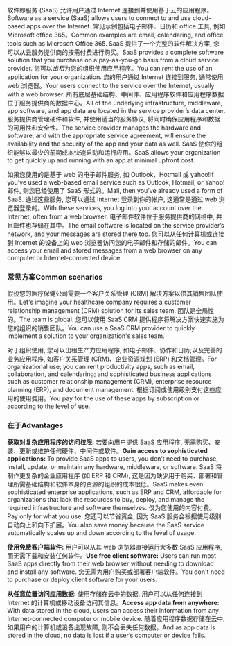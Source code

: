 <span data-ttu-id="cca64-101">软件即服务 (SaaS) 允许用户通过 Internet 连接到并使用基于云的应用程序。</span><span class="sxs-lookup"><span data-stu-id="cca64-101">Software as a service (SaaS) allows users to connect to and use cloud-based apps over the Internet.</span></span> <span data-ttu-id="cca64-102">常见示例包括电子邮件、日历和 office 工具, 例如 Microsoft office 365。</span><span class="sxs-lookup"><span data-stu-id="cca64-102">Common examples are email, calendaring, and office tools such as Microsoft Office 365.</span></span> <span data-ttu-id="cca64-103">SaaS 提供了一个完整的软件解决方案, 您可以从云服务提供商的按需付费进行购买。</span><span class="sxs-lookup"><span data-stu-id="cca64-103">SaaS provides a complete software solution that you purchase on a pay-as-you-go basis from a cloud service provider.</span></span> <span data-ttu-id="cca64-104">您可以*出租*为您的组织使用应用程序。</span><span class="sxs-lookup"><span data-stu-id="cca64-104">You can *rent* the use of an application for your organization.</span></span> <span data-ttu-id="cca64-105">您的用户通过 Internet 连接到服务, 通常使用 web 浏览器。</span><span class="sxs-lookup"><span data-stu-id="cca64-105">Your users connect to the service over the Internet, usually with a web browser.</span></span> <span data-ttu-id="cca64-106">所有底层基础结构、中间件、应用程序软件和应用程序数据位于服务提供商的数据中心。</span><span class="sxs-lookup"><span data-stu-id="cca64-106">All of the underlying infrastructure, middleware, app software, and app data are located in the service provider’s data center.</span></span> <span data-ttu-id="cca64-107">服务提供商管理硬件和软件, 并使用适当的服务协议, 将同时确保应用程序和数据的可用性和安全性。</span><span class="sxs-lookup"><span data-stu-id="cca64-107">The service provider manages the hardware and software, and with the appropriate service agreement, will ensure the availability and the security of the app and your data as well.</span></span> <span data-ttu-id="cca64-108">SaaS 使你的组织能够以最少的前期成本快速启动和运行应用。</span><span class="sxs-lookup"><span data-stu-id="cca64-108">SaaS allows your organization to get quickly up and running with an app at minimal upfront cost.</span></span>

<span data-ttu-id="cca64-109">如果您使用的是基于 web 的电子邮件服务, 如 Outlook、Hotmail 或 yahoo!</span><span class="sxs-lookup"><span data-stu-id="cca64-109">If you’ve used a web-based email service such as Outlook, Hotmail, or Yahoo!</span></span> <span data-ttu-id="cca64-110">邮件, 则您已经使用了 SaaS 形式的。</span><span class="sxs-lookup"><span data-stu-id="cca64-110">Mail, then you’ve already used a form of SaaS.</span></span> <span data-ttu-id="cca64-111">通过这些服务, 您可以通过 Internet 登录到你的帐户, 这通常是通过 web 浏览器登录的。</span><span class="sxs-lookup"><span data-stu-id="cca64-111">With these services, you log into your account over the Internet, often from a web browser.</span></span> <span data-ttu-id="cca64-112">电子邮件软件位于服务提供商的网络中, 并且邮件也存储在其中。</span><span class="sxs-lookup"><span data-stu-id="cca64-112">The email software is located on the service provider’s network, and your messages are stored there too.</span></span> <span data-ttu-id="cca64-113">您可以从任何计算机或连接到 Internet 的设备上的 web 浏览器访问您的电子邮件和存储的邮件。</span><span class="sxs-lookup"><span data-stu-id="cca64-113">You can access your email and stored messages from a web browser on any computer or Internet-connected device.</span></span>

### <a name="common-scenarios"></a><span data-ttu-id="cca64-114">常见方案</span><span class="sxs-lookup"><span data-stu-id="cca64-114">Common scenarios</span></span>

<span data-ttu-id="cca64-115">假设您的医疗保健公司需要一个客户关系管理 (CRM) 解决方案以供其销售团队使用。</span><span class="sxs-lookup"><span data-stu-id="cca64-115">Let's imagine your healthcare company requires a customer relationship management (CRM) solution for its sales team.</span></span> <span data-ttu-id="cca64-116">团队是全局性的。</span><span class="sxs-lookup"><span data-stu-id="cca64-116">The team is global.</span></span> <span data-ttu-id="cca64-117">您可以使用 SaaS CRM 提供程序将解决方案快速实施为您的组织的销售团队。</span><span class="sxs-lookup"><span data-stu-id="cca64-117">You can use a SaaS CRM provider to quickly implement a solution to your organization's sales team.</span></span>

<span data-ttu-id="cca64-118">对于组织使用, 您可以出租生产力应用程序, 如电子邮件、协作和日历;以及完善的业务应用程序, 如客户关系管理 (CRM)、企业资源规划 (ERP) 和文档管理。</span><span class="sxs-lookup"><span data-stu-id="cca64-118">For organizational use, you can rent productivity apps, such as email, collaboration, and calendaring; and sophisticated business applications such as customer relationship management (CRM), enterprise resource planning (ERP), and document management.</span></span> <span data-ttu-id="cca64-119">根据订阅或使用级别支付这些应用的使用费用。</span><span class="sxs-lookup"><span data-stu-id="cca64-119">You pay for the use of these apps by subscription or according to the level of use.</span></span>

### <a name="advantages"></a><span data-ttu-id="cca64-120">在于</span><span class="sxs-lookup"><span data-stu-id="cca64-120">Advantages</span></span>

<span data-ttu-id="cca64-121">**获取对复杂应用程序的访问权限:** 若要向用户提供 SaaS 应用程序, 无需购买、安装、更新或维护任何硬件、中间件或软件。</span><span class="sxs-lookup"><span data-stu-id="cca64-121">**Gain access to sophisticated applications:** To provide SaaS apps to users, you don’t need to purchase, install, update, or maintain any hardware, middleware, or software.</span></span> <span data-ttu-id="cca64-122">SaaS 将制作更复杂的企业应用程序 (如 ERP 和 CRM), 这是因为缺少用于购买、部署和管理所需基础结构和软件本身的资源的组织的成本很低。</span><span class="sxs-lookup"><span data-stu-id="cca64-122">SaaS makes even sophisticated enterprise applications, such as ERP and CRM, affordable for organizations that lack the resources to buy, deploy, and manage the required infrastructure and software themselves.</span></span>
<span data-ttu-id="cca64-123">仅为您使用的内容付费。</span><span class="sxs-lookup"><span data-stu-id="cca64-123">Pay only for what you use.</span></span> <span data-ttu-id="cca64-124">您还可以节省资金, 因为 SaaS 服务会根据使用级别自动向上和向下扩展。</span><span class="sxs-lookup"><span data-stu-id="cca64-124">You also save money because the SaaS service automatically scales up and down according to the level of usage.</span></span>

<span data-ttu-id="cca64-125">**使用免费客户端软件:** 用户可以从其 web 浏览器直接运行大多数 SaaS 应用程序, 而无需下载和安装任何软件。</span><span class="sxs-lookup"><span data-stu-id="cca64-125">**Use free client software:** Users can run most SaaS apps directly from their web browser without needing to download and install any software.</span></span> <span data-ttu-id="cca64-126">您无需为用户购买或部署客户端软件。</span><span class="sxs-lookup"><span data-stu-id="cca64-126">You don't need to purchase or deploy client software for your users.</span></span>

<span data-ttu-id="cca64-127">**从任意位置访问应用数据:** 使用存储在云中的数据, 用户可以从任何连接到 Internet 的计算机或移动设备访问其信息。</span><span class="sxs-lookup"><span data-stu-id="cca64-127">**Access app data from anywhere:** With data stored in the cloud, users can access their information from any Internet-connected computer or mobile device.</span></span> <span data-ttu-id="cca64-128">随着应用程序数据存储在云中, 如果用户的计算机或设备出现故障, 则不会丢失任何数据。</span><span class="sxs-lookup"><span data-stu-id="cca64-128">And as app data is stored in the cloud, no data is lost if a user’s computer or device fails.</span></span>

